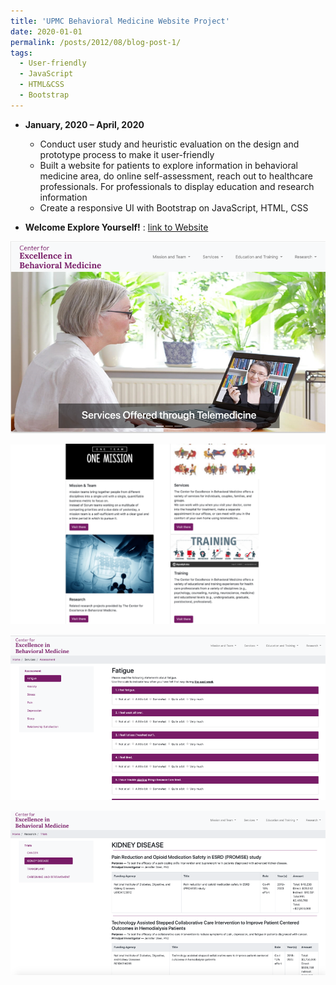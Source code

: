 ```yaml
---
title: 'UPMC Behavioral Medicine Website Project'
date: 2020-01-01
permalink: /posts/2012/08/blog-post-1/
tags:
  - User-friendly
  - JavaScript
  - HTML&CSS
  - Bootstrap
---
```


* **January, 2020 – April, 2020** 
    * Conduct user study and heuristic evaluation on the design and prototype process to make it user-friendly
    * Built a website for patients to explore information in behavioral medicine area, do online self-assessment, reach out to healthcare professionals. For professionals to display education and research information
    * Create a responsive UI with Bootstrap on JavaScript, HTML, CSS
    
 * **Welcome Explore Yourself!** : [link to Website](https://upmc-bm.glitch.me)

![alt text](/images/upmc1.png)

![alt text](/images/upmc2.png)

![alt text](/images/upmc4.png)

![alt text](/images/upmc7.png)



